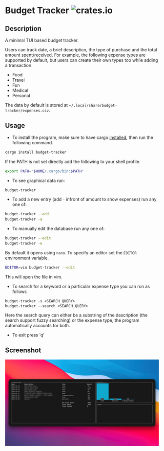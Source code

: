 # Budget Tracker ![crates.io](https://img.shields.io/crates/v/budget-tracker.svg)

## Description
A minimal TUI based budget tracker.

Users can track date, a brief description, the type of purchase and the total amount spent/received.
For example, the following expense types are supported by default, but users can create their own types too while adding a transaction.
- Food
- Travel
- Fun
- Medical
- Personal

The data by default is stored at `~/.local/share/budget-tracker/expenses.csv`.

## Usage
- To install the program, make sure to have cargo [installed](https://doc.rust-lang.org/cargo/getting-started/installation.html), then run the following command.

```bash
cargo install budget-tracker
```

If the PATH is not set directly add the following to your shell profile.

```bash
export PATH="$HOME/.cargo/bin:$PATH"
```

- To see graphical data run:
```bash
budget-tracker
```

- To add a new entry (add `-` infront of amount to show expenses) run any one of:
```bash
budget-tracker --add
budget-tracker -a
```

- To manually edit the database run any one of:
```bash
budget-tracker --edit
budget-tracker -e
```

By default it opens using `nano`. To specify an editor set the `EDITOR` environment variable.
```bash
EDITOR=vim budget-tracker --edit
```

This will open the file in vim.

- To search for a keyword or a particular expense type you can run as follows
```
budget-tracker -s <SEARCH_QUERY>
budget-tracker --search <SEARCH_QUERY>
```

Here the search query can either be a substring of the description (the search support fuzzy searching) or the expense type, the program automatically accounts for both.

- To exit press 'q'

## Screenshot
![](https://github.com/Saphereye/budget-tracker/blob/main/assets/image.png)
